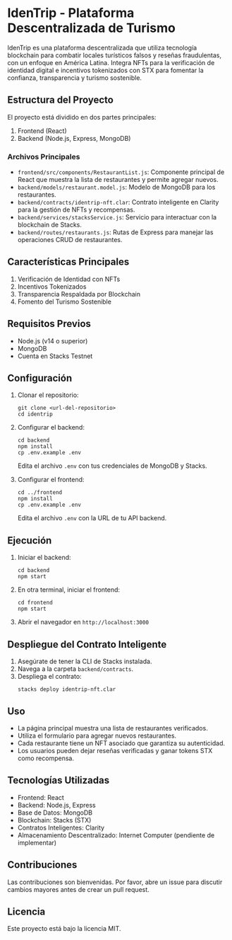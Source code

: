 # IdenTrip - Plataforma Descentralizada de Turismo

IdenTrip es una plataforma descentralizada que utiliza tecnología blockchain para combatir locales turísticos falsos y reseñas fraudulentas, con un enfoque en América Latina. Integra NFTs para la verificación de identidad digital e incentivos tokenizados con STX para fomentar la confianza, transparencia y turismo sostenible.

## Estructura del Proyecto

El proyecto está dividido en dos partes principales:

1. Frontend (React)
2. Backend (Node.js, Express, MongoDB)

### Archivos Principales

- `frontend/src/components/RestaurantList.js`: Componente principal de React que muestra la lista de restaurantes y permite agregar nuevos.
- `backend/models/restaurant.model.js`: Modelo de MongoDB para los restaurantes.
- `backend/contracts/identrip-nft.clar`: Contrato inteligente en Clarity para la gestión de NFTs y recompensas.
- `backend/services/stacksService.js`: Servicio para interactuar con la blockchain de Stacks.
- `backend/routes/restaurants.js`: Rutas de Express para manejar las operaciones CRUD de restaurantes.

## Características Principales

1. Verificación de Identidad con NFTs
2. Incentivos Tokenizados
3. Transparencia Respaldada por Blockchain
4. Fomento del Turismo Sostenible

## Requisitos Previos

- Node.js (v14 o superior)
- MongoDB
- Cuenta en Stacks Testnet

## Configuración

1. Clonar el repositorio:
   ```
   git clone <url-del-repositorio>
   cd identrip
   ```

2. Configurar el backend:
   ```
   cd backend
   npm install
   cp .env.example .env
   ```
   Edita el archivo `.env` con tus credenciales de MongoDB y Stacks.

3. Configurar el frontend:
   ```
   cd ../frontend
   npm install
   cp .env.example .env
   ```
   Edita el archivo `.env` con la URL de tu API backend.

## Ejecución

1. Iniciar el backend:
   ```
   cd backend
   npm start
   ```

2. En otra terminal, iniciar el frontend:
   ```
   cd frontend
   npm start
   ```

3. Abrir el navegador en `http://localhost:3000`

## Despliegue del Contrato Inteligente

1. Asegúrate de tener la CLI de Stacks instalada.
2. Navega a la carpeta `backend/contracts`.
3. Despliega el contrato:
   ```
   stacks deploy identrip-nft.clar
   ```

## Uso

- La página principal muestra una lista de restaurantes verificados.
- Utiliza el formulario para agregar nuevos restaurantes.
- Cada restaurante tiene un NFT asociado que garantiza su autenticidad.
- Los usuarios pueden dejar reseñas verificadas y ganar tokens STX como recompensa.

## Tecnologías Utilizadas

- Frontend: React
- Backend: Node.js, Express
- Base de Datos: MongoDB
- Blockchain: Stacks (STX)
- Contratos Inteligentes: Clarity
- Almacenamiento Descentralizado: Internet Computer (pendiente de implementar)

## Contribuciones

Las contribuciones son bienvenidas. Por favor, abre un issue para discutir cambios mayores antes de crear un pull request.

## Licencia

Este proyecto está bajo la licencia MIT.